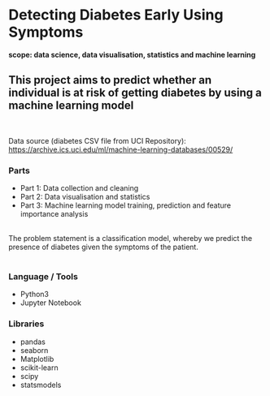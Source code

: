 # Detecting Diabetes Early Using Symptoms

**scope: data science, data visualisation, statistics and machine learning**

## This project aims to predict whether an individual is at risk of getting diabetes by using a machine learning model
<br>

Data source (diabetes CSV file from UCI Repository): https://archive.ics.uci.edu/ml/machine-learning-databases/00529/

### Parts

- Part 1: Data collection and cleaning
- Part 2: Data visualisation and statistics
- Part 3: Machine learning model training, prediction and feature importance analysis

<br>
The problem statement is a classification model, whereby we predict the presence of diabetes given the symptoms of the patient.
<br>
<br>

### Language / Tools
- Python3
- Jupyter Notebook

### Libraries
- pandas
- seaborn
- Matplotlib
- scikit-learn
- scipy
- statsmodels
